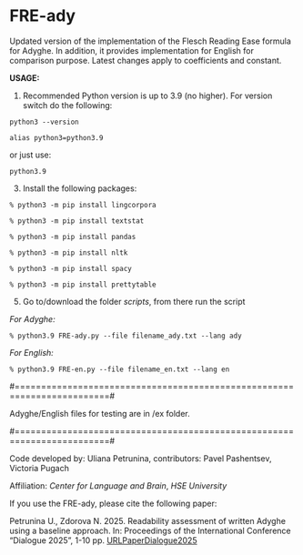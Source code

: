 # FRE-ady
Updated version of the implementation of the Flesch Reading Ease formula for Adyghe. In addition, it provides implementation for English for comparison purpose. 
Latest changes apply to coefficients and constant.

**USAGE:**
1) Recommended Python version is up to 3.9 (no higher).
For version switch do the following:
```
python3 --version

alias python3=python3.9
```
or just use:
```
python3.9
```

3) Install the following packages:

```
% python3 -m pip install lingcorpora

% python3 -m pip install textstat

% python3 -m pip install pandas

% python3 -m pip install nltk

% python3 -m pip install spacy

% python3 -m pip install prettytable    

```

5) Go to/download the folder _scripts_, from there run the script
   
_For Adyghe:_
```
% python3.9 FRE-ady.py --file filename_ady.txt --lang ady  
```
_For English:_
```
% python3.9 FRE-en.py --file filename_en.txt --lang en
```
#========================================================================#

Adyghe/English files for testing are in /ex folder.

#========================================================================#

Code developed by: Uliana Petrunina, contributors: Pavel Pashentsev, Victoria Pugach

Affiliation: _Center for Language and Brain_, _HSE University_

If you use the FRE-ady, please cite the following paper:

Petrunina U., Zdorova N. 2025. Readability assessment of written Adyghe using a baseline approach. In: Proceedings of the International Conference “Dialogue 2025”, 1-10 pp. [URLPaperDialogue2025](https://dialogue-conf.org/wp-content/uploads/2025/04/PetruninaUZdorovaN.031.pdf) 
